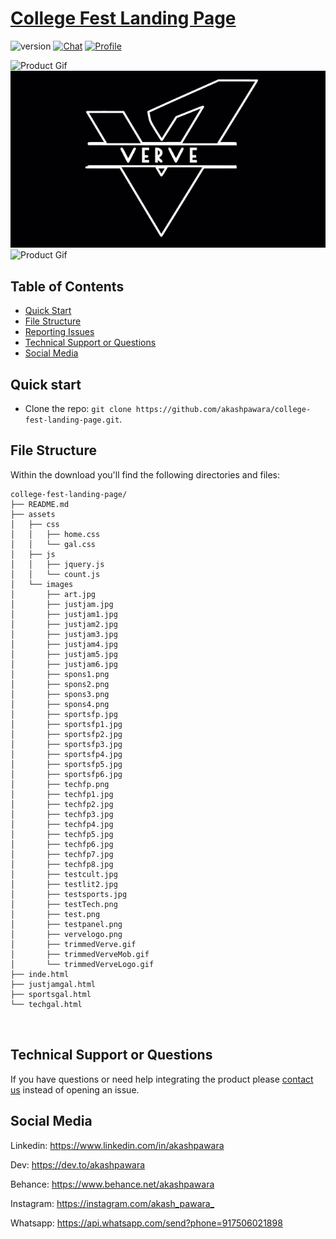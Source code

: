 # [College Fest Landing Page](https://akashpawara.github.io/college-fest-landing-page/) 

 ![version](https://img.shields.io/badge/version-1.0.0-blue.svg) [![Chat](https://img.shields.io/badge/chat-on%20discord-7289da.svg)](https://discordapp.com/users/228556195689005059) [![Profile](https://img.shields.io/badge/in-akashpawara-blue)](https://www.linkedin.com/in/akashpawara)
 <!-- [![GitHub issues open](https://img.shields.io/github/issues/creativetimofficial/black-dashboard/issues.svg?maxAge=2592000)](https://github.com/creativetimofficial/black-dashboard/issues/issues?q=is%3Aopen+is%3Aissue) [![GitHub issues closed](https://img.shields.io/github/issues-closed-raw/creativetimofficial/black-dashboard/issues.svg?maxAge=2592000)](https://github.com/creativetimofficial/black-dashboard/issues/issues?q=is%3Aissue+is%3Aclosed) [![Join the chat at https://gitter.im/NIT-dgp/General](https://badges.gitter.im/NIT-dgp/General.svg)](https://gitter.im/creative-tim-general/Lobby)  -->
 


![Product Gif](assets/images/trimmedVerve.gif)![Product Gif](assets/images/trimmedVerveLogo.gif)
![Product Gif](assets/images/trimmedVerveMob.gif)



## Table of Contents


* [Quick Start](#quick-start)
* [File Structure](#file-structure)
* [Reporting Issues](#reporting-issues)
* [Technical Support or Questions](#technical-support-or-questions)
* [Social Media](#social-media)

## Quick start

- Clone the repo: `git clone https://github.com/akashpawara/college-fest-landing-page.git`.


<!-- ## Documentation -->



## File Structure
Within the download you'll find the following directories and files:

```
college-fest-landing-page/
├── README.md
├── assets
│   ├── css
│   │   ├── home.css
│   │   └── gal.css
│   ├── js
│   │   ├── jquery.js
│   │   └── count.js
│   └── images
│       ├── art.jpg
│       ├── justjam.jpg
│       ├── justjam1.jpg
│       ├── justjam2.jpg
│       ├── justjam3.jpg
│       ├── justjam4.jpg
│       ├── justjam5.jpg
│       ├── justjam6.jpg
│       ├── spons1.png
│       ├── spons2.png
│       ├── spons3.png
│       ├── spons4.png
│       ├── sportsfp.jpg
│       ├── sportsfp1.jpg
│       ├── sportsfp2.jpg
│       ├── sportsfp3.jpg
│       ├── sportsfp4.jpg
│       ├── sportsfp5.jpg
│       ├── sportsfp6.jpg
│       ├── techfp.png
│       ├── techfp1.jpg
│       ├── techfp2.jpg
│       ├── techfp3.jpg
│       ├── techfp4.jpg
│       ├── techfp5.jpg
│       ├── techfp6.jpg
│       ├── techfp7.jpg
│       ├── techfp8.jpg
│       ├── testcult.jpg
│       ├── testlit2.jpg
│       ├── testsports.jpg
│       ├── testTech.png
│       ├── test.png
│       ├── testpanel.png
│       ├── vervelogo.png
│       ├── trimmedVerve.gif
│       ├── trimmedVerveMob.gif
│       └── trimmedVerveLogo.gif
├── inde.html
├── justjamgal.html
├── sportsgal.html
└── techgal.html
 


```


## Technical Support or Questions

If you have questions or need help integrating the product please [contact us](https://api.whatsapp.com/send?phone=917506021898) instead of opening an issue.



## Social Media

Linkedin: <https://www.linkedin.com/in/akashpawara>

Dev: <https://dev.to/akashpawara>

Behance: <https://www.behance.net/akashpawara>

Instagram: <https://instagram.com/akash_pawara_>

Whatsapp: <https://api.whatsapp.com/send?phone=917506021898>


